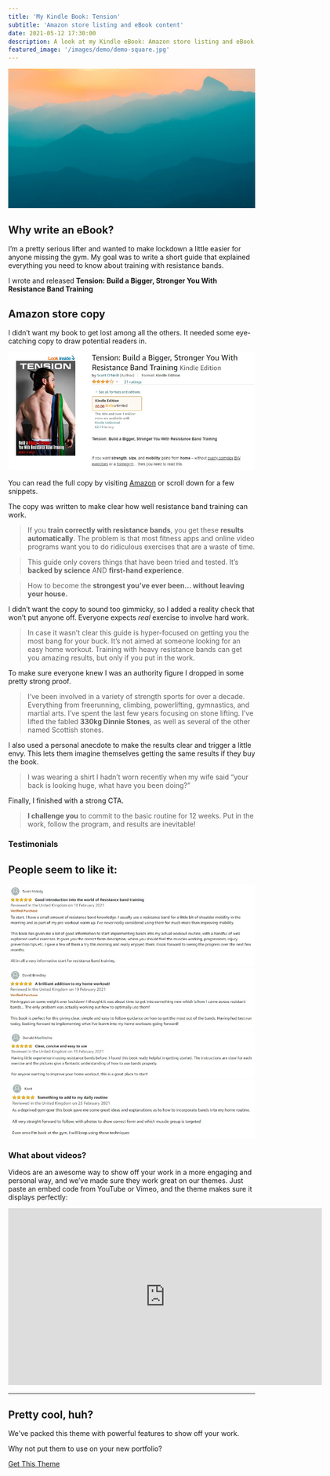 ```yaml
---
title: 'My Kindle Book: Tension'
subtitle: 'Amazon store listing and eBook content'
date: 2021-05-12 17:30:00
description: A look at my Kindle eBook: Amazon store listing and eBook content
featured_image: '/images/demo/demo-square.jpg'
---
```


![](/images/demo/demo-landscape.jpg)

## Why write an eBook?

I’m a pretty serious lifter and wanted to make lockdown a little easier for anyone missing the gym. My goal was to write a short guide that explained everything you need to know about training with resistance bands. 

I wrote and released **Tension: Build a Bigger, Stronger You With Resistance Band Training**

## Amazon store copy

I didn’t want my book to get lost among all the others. It needed some eye-catching copy to draw potential readers in.

<div class="gallery" data-columns="1">
<img src="/images/portfolio/tension/tension-amazon-store.jpg">
</div>

You can read the full copy by visiting [Amazon](https://www.amazon.com/Tension-Bigger-Stronger-Resistance-Training-ebook/dp/B08W24VNSM/) or scroll down for a few snippets.

The copy was written to make clear how well resistance band training can work.

>If you **train correctly with resistance bands**, you get these **results automatically**. The problem is that most fitness apps and online video programs want you to do ridiculous exercises that are a waste of time.

>This guide only covers things that have been tried and tested. It’s **backed by science** AND **first-hand experience**.

>How to become the **strongest you’ve ever been... without leaving your house.**

I didn’t want the copy to sound too gimmicky, so I added a reality check that won’t put anyone off. Everyone expects *real* exercise to involve hard work.

>In case it wasn’t clear this guide is hyper-focused on getting you the most bang for your buck. It’s not aimed at someone looking for an easy home workout. Training with heavy resistance bands can get you amazing results, but only if you put in the work.

To make sure everyone knew I was an authority figure I dropped in some pretty strong proof.

>I’ve been involved in a variety of strength sports for over a decade. Everything from freerunning, climbing, powerlifting, gymnastics, and martial arts. I’ve spent the last few years focusing on stone lifting. I’ve lifted the fabled **330kg Dinnie Stones**, as well as several of the other named Scottish stones.

I also used a personal anecdote to make the results clear and trigger a little envy. This lets them imagine themselves getting the same results if they buy the book.

> I was wearing a shirt I hadn’t worn recently when my wife said “your back is looking huge, what have you been doing?”

Finally, I finished with a strong CTA.

>**I challenge you** to commit to the basic routine for 12 weeks. Put in the work, follow the program, and results are inevitable!

### Testimonials

People seem to like it:
---
<div class="gallery" data-columns="1">
	<img src="/images/portfolio/tension/review1.jpg">
	<img src="/images/portfolio/tension/review2.jpg">
	<img src="/images/portfolio/tension/review3.jpg">
	<img src="/images/portfolio/tension/review4.jpg">
    
</div>

### What about videos?

Videos are an awesome way to show off your work in a more engaging and personal way, and we’ve made sure they work great on our themes. Just paste an embed code from YouTube or Vimeo, and the theme makes sure it displays perfectly:

<iframe src="https://player.vimeo.com/video/148003889" width="640" height="360" frameborder="0" allowfullscreen></iframe>

---

## Pretty cool, huh?

We've packed this theme with powerful features to show off your work.

Why not put them to use on your new portfolio?

<a href="https://jekyllthemes.io/theme/personal-website-jekyll-theme" class="button button--large">Get This Theme</a>